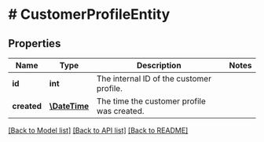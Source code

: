 # # CustomerProfileEntity

## Properties

Name | Type | Description | Notes
------------ | ------------- | ------------- | -------------
**id** | **int** | The internal ID of the customer profile. | 
**created** | [**\DateTime**](\DateTime.md) | The time the customer profile was created. | 

[[Back to Model list]](../../README.md#documentation-for-models) [[Back to API list]](../../README.md#documentation-for-api-endpoints) [[Back to README]](../../README.md)


